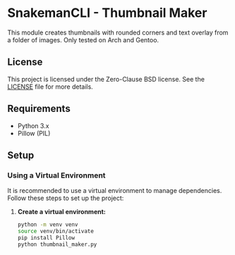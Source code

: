 # SnakemanCLI - Thumbnail Maker

This module creates thumbnails with rounded corners and text overlay from a folder of images. Only tested on Arch and Gentoo.

## License

This project is licensed under the Zero-Clause BSD license. See the [LICENSE](LICENSE) file for more details.

## Requirements

- Python 3.x
- Pillow (PIL)

## Setup

### Using a Virtual Environment

It is recommended to use a virtual environment to manage dependencies. Follow these steps to set up the project:

1. **Create a virtual environment:**

   ```bash
   python -m venv venv
   source venv/bin/activate
   pip install Pillow
   python thumbnail_maker.py
    ```
